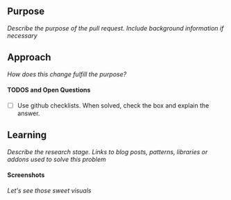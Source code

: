   ## Purpose
_Describe the purpose of the pull request. Include background information if necessary_

## Approach
_How does this change fulfill the purpose?_

#### TODOS and Open Questions
- [ ] Use github checklists. When solved, check the box and explain the answer.

## Learning
_Describe the research stage. Links to blog posts, patterns, libraries or addons used to solve this problem_

#### Screenshots
_Let's see those sweet visuals_
